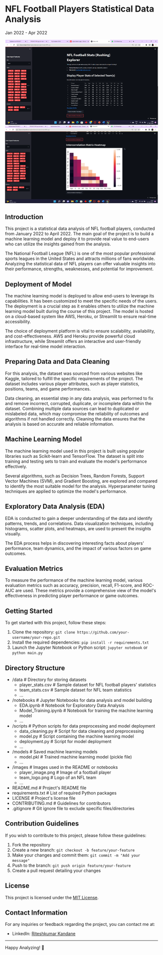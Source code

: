 # NFL Football Players Statistical Data Analysis

Jan 2022 - Apr 2022

![NFL Football Players Statistical Data Analysis](./Screenshot/Screenshot%20(76).png)
![Image Description](./Screenshot/Screenshot%20(77).png)


## Introduction

This project is a statistical data analysis of NFL football players, conducted from January 2022 to April 2022. The main goal of the project is to build a machine learning model and deploy it to provide real value to end-users who can utilize the insights gained from the analysis.

The National Football League (NFL) is one of the most popular professional sports leagues in the United States and attracts millions of fans worldwide. Analyzing the statistical data of NFL players can offer valuable insights into their performance, strengths, weaknesses, and potential for improvement.

## Deployment of Model

The machine learning model is deployed to allow end-users to leverage its capabilities. It has been customized to meet the specific needs of the users. The deployment is a crucial step as it enables others to utilize the machine learning model built during the course of this project. The model is hosted on a cloud-based system like AWS, Heroku, or Streamlit to ensure real-time accessibility.

The choice of deployment platform is vital to ensure scalability, availability, and cost-effectiveness. AWS and Heroku provide powerful cloud infrastructure, while Streamlit offers an interactive and user-friendly interface for real-time model interaction.

## Preparing Data and Data Cleaning

For this analysis, the dataset was sourced from various websites like Kaggle, tailored to fulfill the specific requirements of the project. The dataset includes various player attributes, such as player statistics, positions, teams, and game performances.

Data cleaning, an essential step in any data analysis, was performed to fix and remove incorrect, corrupted, duplicate, or incomplete data within the dataset. Combining multiple data sources can lead to duplicated or mislabeled data, which may compromise the reliability of outcomes and algorithms if not handled correctly. Cleaning the data ensures that the analysis is based on accurate and reliable information.

## Machine Learning Model

The machine learning model used in this project is built using popular libraries such as Scikit-learn and TensorFlow. The dataset is split into training and testing sets to train and evaluate the model's performance effectively.

Several algorithms, such as Decision Trees, Random Forests, Support Vector Machines (SVM), and Gradient Boosting, are explored and compared to identify the most suitable model for the analysis. Hyperparameter tuning techniques are applied to optimize the model's performance.

## Exploratory Data Analysis (EDA)

EDA is conducted to gain a deeper understanding of the data and identify patterns, trends, and correlations. Data visualization techniques, including histograms, scatter plots, and heatmaps, are used to present the insights visually.

The EDA process helps in discovering interesting facts about players' performance, team dynamics, and the impact of various factors on game outcomes.

## Evaluation Metrics

To measure the performance of the machine learning model, various evaluation metrics such as accuracy, precision, recall, F1-score, and ROC-AUC are used. These metrics provide a comprehensive view of the model's effectiveness in predicting player performance or game outcomes.

## Getting Started

To get started with this project, follow these steps:

1. Clone the repository: `git clone https://github.com/your-username/your-repo.git`
2. Install the required dependencies: `pip install -r requirements.txt`
3. Launch the Jupyter Notebook or Python script: `jupyter notebook` or `python main.py`

## Directory Structure
- /data               # Directory for storing datasets
    - player_stats.csv # Sample dataset for NFL football players' statistics
    - team_stats.csv   # Sample dataset for NFL team statistics
    - ...
- /notebooks          # Jupyter Notebooks for data analysis and model building
    - EDA.ipynb        # Notebook for Exploratory Data Analysis
    - Model_Training.ipynb  # Notebook for training the machine learning model
    - ...
- /scripts            # Python scripts for data preprocessing and model deployment
    - data_cleaning.py # Script for data cleaning and preprocessing
    - model.py         # Script containing the machine learning model
    - deployment.py    # Script for model deployment
    - ...
- /models             # Saved machine learning models
    - model.pkl        # Trained machine learning model (pickle file)
    - ...
- /images             # Images used in the README or notebooks
    - player_image.png # Image of a football player
    - team_logo.png    # Logo of an NFL team
    - ...
- README.md           # Project's README file
- requirements.txt    # List of required Python packages
- LICENSE             # Project's license file
- CONTRIBUTING.md     # Guidelines for contributors
- .gitignore          # Git ignore file to exclude specific files/directories


## Contribution Guidelines

If you wish to contribute to this project, please follow these guidelines:

1. Fork the repository
2. Create a new branch: `git checkout -b feature/your-feature`
3. Make your changes and commit them: `git commit -m "Add your message"`
4. Push to the branch: `git push origin feature/your-feature`
5. Create a pull request detailing your changes

## License

This project is licensed under the [MIT License](LICENSE.md).

## Contact Information

For any inquiries or feedback regarding the project, you can contact me at:


- LinkedIn: [Riteshkumar Kandane](https://www.linkedin.com/in/dkteriteshkumarkandane/)

---

Happy Analyzing! 🏈
